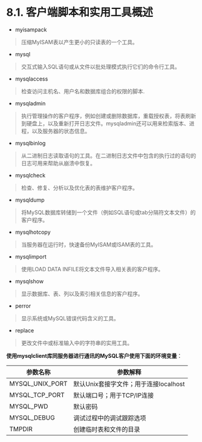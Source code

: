 # 8.1. 客户端脚本和实用工具概述
- myisampack
> 压缩MyISAM表以产生更小的只读表的一个工具。

- mysql
> 交互式输入SQL语句或从文件以批处理模式执行它们的命令行工具。

- mysqlaccess
> 检查访问主机名、用户名和数据库组合的权限的脚本.

- mysqladmin
> 执行管理操作的客户程序，例如创建或删除数据库，重载授权表，将表刷新到硬盘上，以及重新打开日志文件。mysqladmin还可以用来检索版本、进程，以及服务器的状态信息。

- mysqlbinlog
> 从二进制日志读取语句的工具。在二进制日志文件中包含的执行过的语句的日志可用来帮助从崩溃中恢复。

- mysqlcheck
> 检查、修复、分析以及优化表的表维护客户程序。

- mysqldump
> 将MySQL数据库转储到一个文件（例如SQL语句或tab分隔符文本文件）的客户程序。

- mysqlhotcopy
> 当服务器在运行时，快速备份MyISAM或ISAM表的工具。

- mysqlimport
> 使用LOAD DATA INFILE将文本文件导入相关表的客户程序。

- mysqlshow
> 显示数据库、表、列以及索引相关信息的客户程序。

- perror
> 显示系统或MySQL错误代码含义的工具。

- replace
> 更改文件中或标准输入中的字符串的实用工具。

**使用mysqlclient库同服务器进行通讯的MySQL客户使用下面的环境变量**：

参数名称  | 参数解释
--|--
MYSQL_UNIX_PORT  | 默认Unix套接字文件；用于连接localhost
MYSQL_TCP_PORT  | 默认端口号；用于TCP/IP连接
MYSQL_PWD  | 默认密码
MYSQL_DEBUG  | 调试过程中的调试跟踪选项
TMPDIR  | 创建临时表和文件的目录
